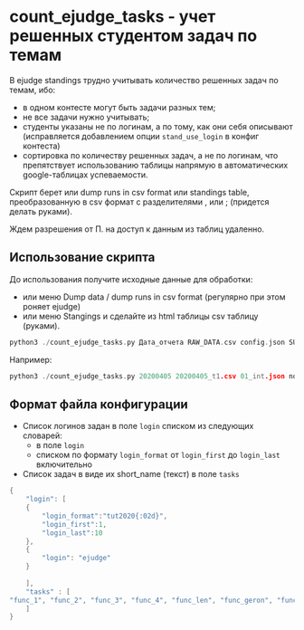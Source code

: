 # count_ejudge_tasks - учет решенных студентом задач по темам

В ejudge standings трудно учитывать количество решенных задач по темам, ибо:

* в одном контесте могут быть задачи разных тем;
* не все задачи нужно учитывать;
* студенты указаны не по логинам, а по тому, как они себя описывают (исправляется добавлением опции `stand_use_login` в конфиг контеста)
* сортировка по количеству решенных задач, а не по логинам, что препятствует использованию таблицы напрямую в автоматических google-таблицах успеваемости.

Скрипт берет или dump runs in csv format или standings table, преобразованную в csv формат с разделителями , или ; (придется делать руками).

Ждем разрешения от П. на доступ к данным из таблиц удаленно. 

## Использование скрипта

До использования получите исходные данные для обработки:

* или меню Dump data / dump runs in csv format (регулярно при этом роняет ejudge)
* или меню Stangings и сделайте из html таблицы csv таблицу (руками).

```cpp
python3 ./count_ejudge_tasks.py Дата_отчета RAW_DATA.csv config.json SUMMARY.csv
```
Например:
```cpp
python3 ./count_ejudge_tasks.py 20200405 20200405_t1.csv 01_int.json now.csv
```

## Формат файла конфигурации

* Список логинов задан в поле `login` списком из следующих словарей:
    * в поле `login`
    * списком по формату `login_format` от `login_first` до `login_last` включительно
* Список задач в виде их short_name (текст) в поле `tasks` 

```cpp
{
    "login": [
    {
        "login_format":"tut2020{:02d}",
        "login_first":1,
        "login_last":10
    },
    {
        "login": "ejudge"
    }
    
    ],
    "tasks" : [
"func_1", "func_2", "func_3", "func_4", "func_len", "func_geron", "func_time2min", "func_min2time", "int_clock", "int_hm_plus", "int_hm_d", "deliteli"
    ]
}
```




